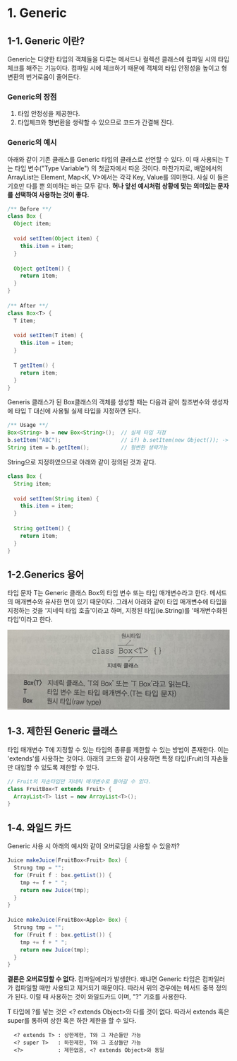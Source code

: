 # 1. Generic

## 1-1. Generic 이란?
Generic는 다양한 타입의 객체들을 다루는 메서드나 컬렉션 클래스에 컴파일 시의 타입 체크를 해주는 기능이다. 컴파일 시에 체크하기 때문에 객체의 타입 안정성을 높이고 형변환의 번거로움이 줄어든다. 

### Generic의 장점
1) 타입 안정성을 제공한다.
2) 타입체크와 형변환을 생략할 수 있으므로 코드가 간결해 진다.

### Generic의 예시
아래와 같이 기존 클래스를 Generic 타입의 클래스로 선언할 수 있다. 이 때 사용되는 T는 타입 변수("Type Variable") 의 첫글자에서 따온 것이다. 마찬가지로, 배열에서의 ArrayList<E>는 Element, Map<K, V>에서는 각각 Key, Value를 의미한다. 사실 이 들은 기호만 다를 뿐 의미하는 바는 모두 같다. **허나 앞선 예시처럼 상황에 맞는 의미있는 문자를 선택하여 사용하는 것이 좋다.**

```java
/** Before **/
class Box {
  Object item;
  
  void setItem(Object item) {
    this.item = item;
  }
  
  Object getItem() {
    return item;
  }
}

/** After **/
class Box<T> {
  T item;
  
  void setItem(T item) {
    this.item = item;
  }
  
  T getItem() {
    return item;
  }
}
```

Generis 클래스가 된 Box클래스의 객체를 생성할 때는 다음과 같이 참조변수와 생성자에 타입 T 대신에 사용될 실제 타입을 지정하면 된다.

```java
/** Usage **/
Box<String> b = new Box<String>();  // 실제 타입 지정
b.setItem("ABC");                   // if) b.setItem(new Object()); -> ERROR ! String으로만 지정 가능
String item = b.getItem();          // 형변환 생략가능
```

String으로 지정하였으므로 아래와 같이 정의된 것과 같다.

```java
class Box {
  String item;
  
  void setItem(String item) {
    this.item = item;
  }
  
  String getItem() {
    return item;
  }
}
```
  
## 1-2.Generics 용어
타입 문자 T는 Generic 클래스 Box<T>의 타입 변수 또는 타입 매개변수라고 한다. 메서드의 매개변수와 유사한 면이 있기 때문이다. 그래서 아래와 같이 타입 매개변수에 타입을 지정하는 것을 '지네릭 타입 호출'이라고 하며, 지정된 타입(ie.String)를 '매개변수화된 타입'이라고 한다.

<p align="center">
  <img src="./image/Generics.jpg" />
</p>
  
## 1-3. 제한된 Generic 클래스
타입 매개변수 T에 지정할 수 있는 타입의 종류를 제한할 수 있는 방법이 존재한다. 이는 'extends'를 사용하는 것이다. 아래의 코드와 같이 사용하면 특정 타입(Fruit)의 자손들만 대입할 수 있도록 제한할 수 있다.

```java
// Fruit의 자손타입만 지네릭 매개변수로 들어갈 수 있다.
class FruitBox<T extends Fruit> {        
  ArrayList<T> list = new ArrayList<T>(); 
}  
```  

## 1-4. 와일드 카드
Generic 사용 시 아래의 예시와 같이 오버로딩을 사용할 수 있을까?
  
```java
Juice makeJuice(FruitBox<Fruit> Box) {
  Strung tmp = "";
  for (Fruit f : box.getList()) {
    tmp += f + " ";
    return new Juice(tmp);
  }
}
  
Juice makeJuice(FruitBox<Apple> Box) {
  Strung tmp = "";
  for (Fruit f : box.getList()) {
    tmp += f + " ";
    return new Juice(tmp);
  }
}
```  
  
**결론은 오버로딩할 수 없다.** 컴파일에러가 발생한다. 왜냐면 Generic 타입은 컴파일러가 컴파일할 때만 사용되고 제거되기 때문이다. 따라서 위의 경우에는 메서드 중복 정의가 된다. 이럴 때 사용하는 것이 와일드카드 이며, "?" 기호를 사용한다.
  
T 타입에 ?를 넣는 것은 <? extends Object>와 다를 것이 없다. 따라서 extends 혹은 super를 통하여 상한 혹은 하한 제한을 할 수 있다.
```
  <? extends T> : 상한제한, T와 그 자손들만 가능
  <? super T>   : 하한제한, T와 그 조상들만 가능
  <?>           : 제한없음, <? extends Object>와 동일
```

